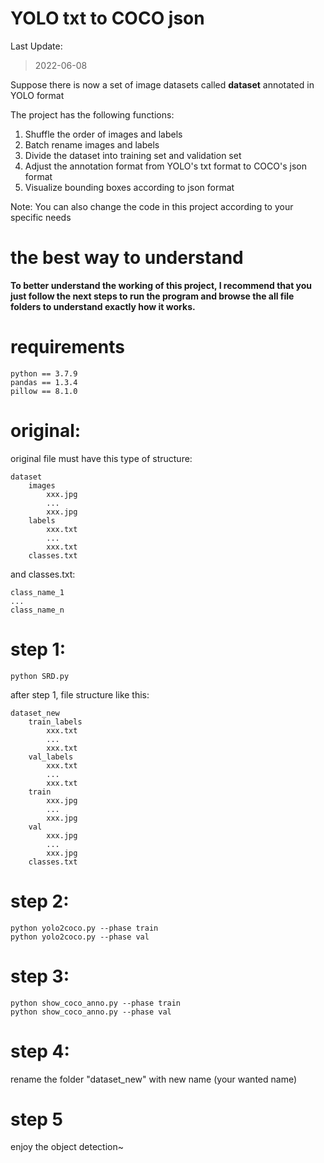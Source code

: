 # YOLO txt to COCO json
Last Update:

> 2022-06-08

Suppose there is now a set of image datasets called **dataset** annotated in YOLO format

The project has the following functions:

1. Shuffle the order of images and labels
2. Batch rename images and labels
3. Divide the dataset into training set and validation set
4. Adjust the annotation format from YOLO's txt format to COCO's json format
5. Visualize bounding boxes according to json format

Note: You can also change the code in this project according to your specific needs

# the best way to understand 

**To better understand the working of this project, I recommend that you just follow the next steps to run the program and browse the all file folders to understand exactly how it works.**

# requirements
```
python == 3.7.9
pandas == 1.3.4
pillow == 8.1.0
```
# original:
original file must have this type of structure:
```
dataset
    images
        xxx.jpg
        ...
        xxx.jpg
    labels 
        xxx.txt
        ...
        xxx.txt
    classes.txt
```
and classes.txt:
```
class_name_1
...
class_name_n

```
# step 1:
```
python SRD.py
```
after step 1, file structure like this:
```
dataset_new
    train_labels 
        xxx.txt
        ...
        xxx.txt
    val_labels
        xxx.txt
        ...
        xxx.txt
    train
        xxx.jpg
        ...
        xxx.jpg
    val
        xxx.jpg
        ...
        xxx.jpg
    classes.txt
```
# step 2:
```
python yolo2coco.py --phase train
python yolo2coco.py --phase val
```
# step 3:
```
python show_coco_anno.py --phase train
python show_coco_anno.py --phase val
```
# step 4:
rename the folder "dataset_new" with new name (your wanted name)
# step 5
enjoy the object detection~

